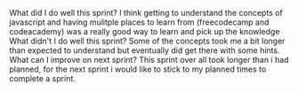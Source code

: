  What did I do well this sprint?
    I think getting to understand the concepts of javascript and having mulitple places to learn from (freecodecamp and codeacademy) was a really good way to learn and pick up the knowledge
 What didn't I do well this sprint?
    Some of the concepts took me a bit longer than expected to understand but eventually did get there with some hints. 
 What can I improve on next sprint?
    This sprint over all took longer than i had planned, for the next sprint i would like to stick to my planned times to complete a sprint. 